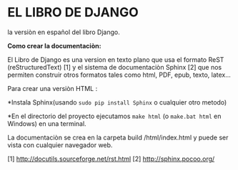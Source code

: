 EL LIBRO DE DJANGO
======================

la versiòn en español del libro Django. 


**Como crear la documentaciòn:**

El Libro de Django es una version en texto plano que usa el formato 
ReST (reStructuredText) [1] y el sistema de documentaciòn Sphinx [2]
que nos permiten construir otros formatos tales como html,  PDF, epub,  texto, 
latex...

Para crear una versiòn HTML :

*Instala Sphinx(usando ``sudo pip install Sphinx`` o cualquier otro metodo)

*En el directorio del proyecto ejecutamos ``make html`` (o ``make.bat html`` en
 Windows) en una terminal.

La documentaciòn se crea en la carpeta build /html/index.html y puede ser vista
con cualquier navegador web.

[1] http://docutils.sourceforge.net/rst.html
[2] http://sphinx.pocoo.org/



